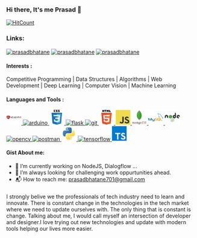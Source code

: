 ### Hi there, It's me Prasad 👋
[![HitCount](http://hits.dwyl.com/prasadbhatane/prasadbhatane.svg)](http://hits.dwyl.com/prasadbhatane/prasadbhatane)

### Links:
<p align="left">
<a href="https://linkedin.com/in/prasadbhatane" target="blank"><img align="center" src="https://cdn.jsdelivr.net/npm/simple-icons@3.0.1/icons/linkedin.svg" alt="prasadbhatane" height="30" width="40" /></a>
<a href="https://www.codechef.com/users/prasadbhatane" target="blank"><img align="center" src="https://cdn.jsdelivr.net/npm/simple-icons@3.1.0/icons/codechef.svg" alt="prasadbhatane" height="30" width="40" /></a>
<a href="https://www.hackerrank.com/prasadbhatane" target="blank"><img align="center" src="https://cdn.jsdelivr.net/npm/simple-icons@3.0.1/icons/hackerrank.svg" alt="prasadbhatane" height="30" width="40" /></a>
</p>

#### Interests : 
Competitive Programming | Data Structures | Algorithms | Web Development | Deep Learning | Computer Vision | Machine Learning
#### Languages and Tools :
<p align="left"> <a href="https://angular.io" target="_blank"> <img src="https://raw.githubusercontent.com/devicons/devicon/master/icons/angularjs/angularjs-original-wordmark.svg" alt="angularjs" width="40" height="40"/> </a> <a href="https://www.arduino.cc/" target="_blank"> <img src="https://cdn.worldvectorlogo.com/logos/arduino-1.svg" alt="arduino" width="40" height="40"/> </a> <a href="https://www.w3schools.com/css/" target="_blank"> <img src="https://raw.githubusercontent.com/devicons/devicon/master/icons/css3/css3-original-wordmark.svg" alt="css3" width="40" height="40"/> </a> <a href="https://flask.palletsprojects.com/" target="_blank"> <img src="https://www.vectorlogo.zone/logos/pocoo_flask/pocoo_flask-icon.svg" alt="flask" width="40" height="40"/> </a> <a href="https://git-scm.com/" target="_blank"> <img src="https://www.vectorlogo.zone/logos/git-scm/git-scm-icon.svg" alt="git" width="40" height="40"/> </a> <a href="https://www.w3.org/html/" target="_blank"> <img src="https://raw.githubusercontent.com/devicons/devicon/master/icons/html5/html5-original-wordmark.svg" alt="html5" width="40" height="40"/> </a> <a href="https://developer.mozilla.org/en-US/docs/Web/JavaScript" target="_blank"> <img src="https://raw.githubusercontent.com/devicons/devicon/master/icons/javascript/javascript-original.svg" alt="javascript" width="40" height="40"/> </a> <a href="https://www.mongodb.com/" target="_blank"> <img src="https://raw.githubusercontent.com/devicons/devicon/master/icons/mongodb/mongodb-original-wordmark.svg" alt="mongodb" width="40" height="40"/> </a> <a href="https://www.mysql.com/" target="_blank"> <img src="https://raw.githubusercontent.com/devicons/devicon/master/icons/mysql/mysql-original-wordmark.svg" alt="mysql" width="40" height="40"/> </a> <a href="https://nodejs.org" target="_blank"> <img src="https://raw.githubusercontent.com/devicons/devicon/master/icons/nodejs/nodejs-original-wordmark.svg" alt="nodejs" width="40" height="40"/> </a> <a href="https://opencv.org/" target="_blank"> <img src="https://www.vectorlogo.zone/logos/opencv/opencv-icon.svg" alt="opencv" width="40" height="40"/> </a> <a href="https://postman.com" target="_blank"> <img src="https://www.vectorlogo.zone/logos/getpostman/getpostman-icon.svg" alt="postman" width="40" height="40"/> </a> <a href="https://www.python.org" target="_blank"> <img src="https://raw.githubusercontent.com/devicons/devicon/master/icons/python/python-original.svg" alt="python" width="40" height="40"/> </a> <a href="https://www.tensorflow.org" target="_blank"> <img src="https://www.vectorlogo.zone/logos/tensorflow/tensorflow-icon.svg" alt="tensorflow" width="40" height="40"/> </a> <a href="https://www.typescriptlang.org/" target="_blank"> <img src="https://raw.githubusercontent.com/devicons/devicon/master/icons/typescript/typescript-original.svg" alt="typescript" width="40" height="40"/> </a> </p>

#### Gist About me:
- 🔭 I’m currently working on NodeJS, Dialogflow ...
- 🌋 I’m always looking for challenging work oppurtunities ahead.
- 📬 How to reach me: prasadbhatane701@gmail.com

###
I strongly belive we the professionals of tech industry need to learn and innovate. There is constant change in the technologies in the tech market where we need to update ourselves with. The only thing that is constant is change. Talking about me, I would call myself an intersection of developer and designer.I love trying out new technologies and update with modern tools helping our lives more easier.



